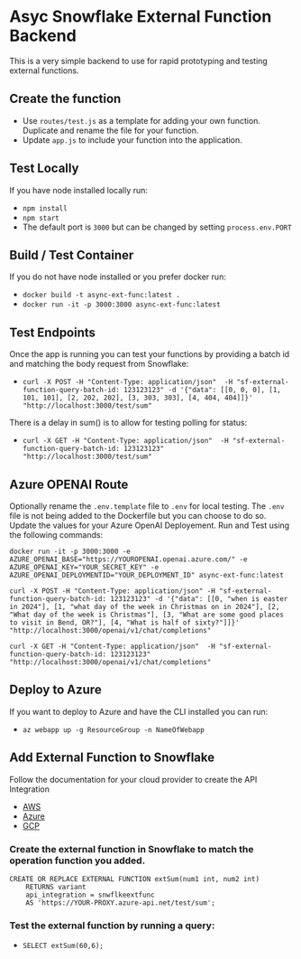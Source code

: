 # Asyc Snowflake External Function Backend
This is a very simple backend to use for rapid prototyping and testing external functions.


## Create the function
 - Use `routes/test.js` as a template for adding your own function.  Duplicate and rename the file for your function.
 - Update `app.js` to include your function into the application.

## Test Locally
If you have node installed locally run:
  - `npm install`
  - `npm start`
  - The default port is `3000` but can be changed by setting `process.env.PORT`

## Build / Test Container
If you do not have node installed or you prefer docker run:
  - `docker build -t async-ext-func:latest .`
  - `docker run -it -p 3000:3000 async-ext-func:latest`

## Test Endpoints
Once the app is running you can test your functions by providing a batch id and matching the body request from Snowflake:
  - `curl -X POST -H "Content-Type: application/json"  -H "sf-external-function-query-batch-id: 123123123" -d '{"data": [[0, 0, 0], [1, 101, 101], [2, 202, 202], [3, 303, 303], [4, 404, 404]]}' "http://localhost:3000/test/sum"`

There is a delay in sum() is to allow for testing polling for status:
  - `curl -X GET -H "Content-Type: application/json"  -H "sf-external-function-query-batch-id: 123123123" "http://localhost:3000/test/sum"`

## Azure OPENAI Route
Optionally rename the `.env.template` file to `.env` for local testing.  The `.env` file is not being added to the Dockerfile but you can choose to do so. Update the values for your Azure OpenAI Deployement.  Run and Test using the following commands:
```
docker run -it -p 3000:3000 -e AZURE_OPENAI_BASE="https://YOUROPENAI.openai.azure.com/" -e AZURE_OPENAI_KEY="YOUR_SECRET_KEY" -e AZURE_OPENAI_DEPLOYMENTID="YOUR_DEPLOYMENT_ID" async-ext-func:latest

curl -X POST -H "Content-Type: application/json" -H "sf-external-function-query-batch-id: 123123123" -d '{"data": [[0, "when is easter in 2024"], [1, "what day of the week in Christmas on in 2024"], [2, "What day of the week is Christmas"], [3, "What are some good places to visit in Bend, OR?"], [4, "What is half of sixty?"]]}' "http://localhost:3000/openai/v1/chat/completions"

curl -X GET -H "Content-Type: application/json"  -H "sf-external-function-query-batch-id: 123123123" "http://localhost:3000/openai/v1/chat/completions"
```

## Deploy to Azure
If you want to deploy to Azure and have the CLI installed you can run:
  - `az webapp up -g ResourceGroup -n NameOfWebapp`

## Add External Function to Snowflake
Follow the documentation for your cloud provider to create the API Integration
  - [AWS](https://docs.snowflake.com/en/sql-reference/external-functions-creating-aws)
  - [Azure](https://docs.snowflake.com/en/sql-reference/external-functions-creating-azure)
  - [GCP](https://docs.snowflake.com/en/sql-reference/external-functions-creating-gcp)

### Create the external function in Snowflake to match the operation function you added.
````
CREATE OR REPLACE EXTERNAL FUNCTION extSum(num1 int, num2 int)
    RETURNS variant
    api_integration = snwflkeextfunc
    AS 'https://YOUR-PROXY.azure-api.net/test/sum';
````
### Test the external function by running a query:
  - `SELECT extSum(60,6);`
